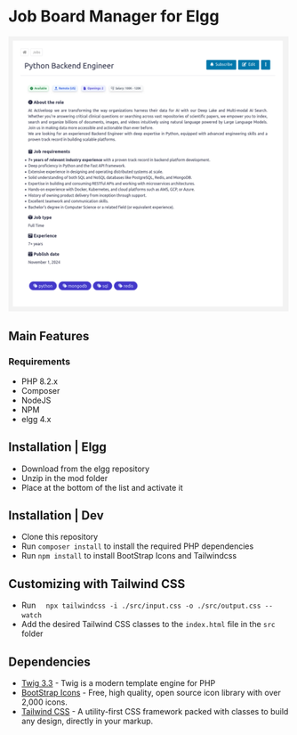 # Job Board Manager for Elgg


<p align="center">
  
<img src="https://raw.githubusercontent.com/rjcalifornia/job-board-manager/refs/heads/master/assets/jobs-for-elgg.png" width="562">

<br>
</p>

## Main Features


### Requirements
* PHP 8.2.x
* Composer
* NodeJS
* NPM
* elgg 4.x

## Installation | Elgg
- Download from the elgg repository
- Unzip in the mod folder
- Place at the bottom of the list and activate it

## Installation | Dev
- Clone this repository
- Run ``` composer install ``` to install the required PHP dependencies
- Run ``` npm install ``` to install BootStrap Icons and Tailwindcss

## Customizing with Tailwind CSS
- Run  ```   npx tailwindcss -i ./src/input.css -o ./src/output.css --watch ``` 
- Add the desired Tailwind CSS classes to the ``` index.html ``` file in the ``` src ``` folder

## Dependencies

- [Twig 3.3](https://twig.symfony.com/) - Twig is a modern template engine for PHP
- [BootStrap Icons](https://icons.getbootstrap.com/) - Free, high quality, open source icon library with over 2,000 icons.
- [Tailwind CSS](https://tailwindcss.com/) - A utility-first CSS framework packed with classes to build any design, directly in your markup.